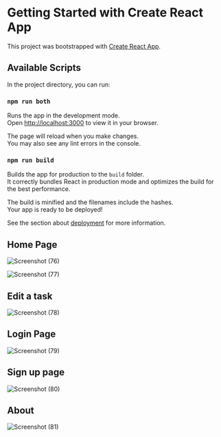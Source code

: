 # Getting Started with Create React App

This project was bootstrapped with [Create React App](https://github.com/facebook/create-react-app).

## Available Scripts

In the project directory, you can run:

### `npm run both`

Runs the app in the development mode.\
Open [http://localhost:3000](http://localhost:3000) to view it in your browser.

The page will reload when you make changes.\
You may also see any lint errors in the console.


### `npm run build`

Builds the app for production to the `build` folder.\
It correctly bundles React in production mode and optimizes the build for the best performance.

The build is minified and the filenames include the hashes.\
Your app is ready to be deployed!

See the section about [deployment](https://facebook.github.io/create-react-app/docs/deployment) for more information.

## Home Page
![Screenshot (76)](https://github.com/user-attachments/assets/d73cd5fe-c1a9-418c-b421-e21cc426dda0)

![Screenshot (77)](https://github.com/user-attachments/assets/65fd6428-d098-4cba-8813-f43ab6815113)

## Edit a task
![Screenshot (78)](https://github.com/user-attachments/assets/9cf682da-aba6-4adf-9a4d-597549bbb955)

## Login Page
![Screenshot (79)](https://github.com/user-attachments/assets/6fd7af94-2c91-4415-a698-ae94b62981f9)

## Sign up page
![Screenshot (80)](https://github.com/user-attachments/assets/12bb8880-c400-4788-8c7a-38ac26039fb8)

## About
![Screenshot (81)](https://github.com/user-attachments/assets/da9ef9e6-a34e-4f46-96f3-0b4f2cf87d84)

